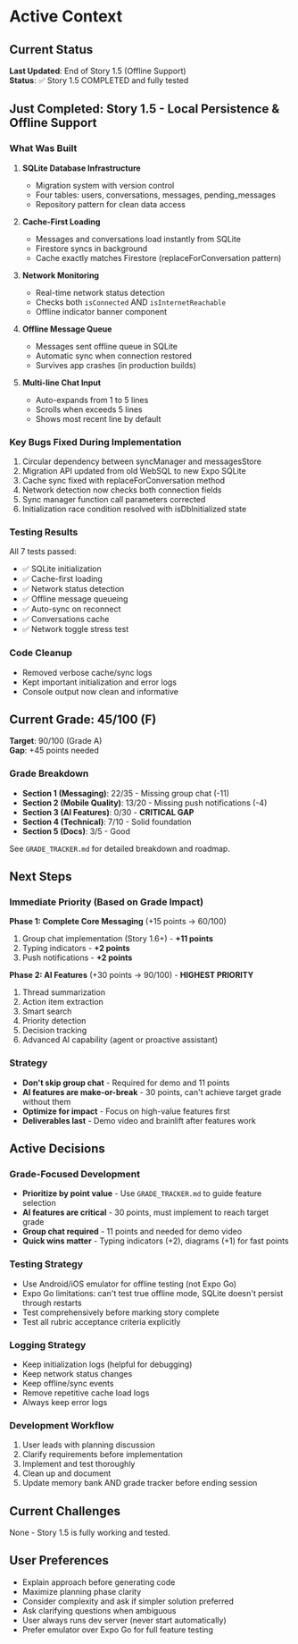 # Active Context

## Current Status
**Last Updated**: End of Story 1.5 (Offline Support)  
**Status**: ✅ Story 1.5 COMPLETED and fully tested

## Just Completed: Story 1.5 - Local Persistence & Offline Support

### What Was Built
1. **SQLite Database Infrastructure**
   - Migration system with version control
   - Four tables: users, conversations, messages, pending_messages
   - Repository pattern for clean data access

2. **Cache-First Loading**
   - Messages and conversations load instantly from SQLite
   - Firestore syncs in background
   - Cache exactly matches Firestore (replaceForConversation pattern)

3. **Network Monitoring**
   - Real-time network status detection
   - Checks both `isConnected` AND `isInternetReachable`
   - Offline indicator banner component

4. **Offline Message Queue**
   - Messages sent offline queue in SQLite
   - Automatic sync when connection restored
   - Survives app crashes (in production builds)

5. **Multi-line Chat Input**
   - Auto-expands from 1 to 5 lines
   - Scrolls when exceeds 5 lines
   - Shows most recent line by default

### Key Bugs Fixed During Implementation
1. Circular dependency between syncManager and messagesStore
2. Migration API updated from old WebSQL to new Expo SQLite
3. Cache sync fixed with replaceForConversation method
4. Network detection now checks both connection fields
5. Sync manager function call parameters corrected
6. Initialization race condition resolved with isDbInitialized state

### Testing Results
All 7 tests passed:
- ✅ SQLite initialization
- ✅ Cache-first loading
- ✅ Network status detection
- ✅ Offline message queueing
- ✅ Auto-sync on reconnect
- ✅ Conversations cache
- ✅ Network toggle stress test

### Code Cleanup
- Removed verbose cache/sync logs
- Kept important initialization and error logs
- Console output now clean and informative

## Current Grade: 45/100 (F)

**Target**: 90/100 (Grade A)  
**Gap**: +45 points needed

### Grade Breakdown
- **Section 1 (Messaging)**: 22/35 - Missing group chat (-11)
- **Section 2 (Mobile Quality)**: 13/20 - Missing push notifications (-4)
- **Section 3 (AI Features)**: 0/30 - **CRITICAL GAP**
- **Section 4 (Technical)**: 7/10 - Solid foundation
- **Section 5 (Docs)**: 3/5 - Good

See `GRADE_TRACKER.md` for detailed breakdown and roadmap.

## Next Steps

### Immediate Priority (Based on Grade Impact)

**Phase 1: Complete Core Messaging** (+15 points → 60/100)
1. Group chat implementation (Story 1.6+) - **+11 points**
2. Typing indicators - **+2 points**
3. Push notifications - **+2 points**

**Phase 2: AI Features** (+30 points → 90/100) - **HIGHEST PRIORITY**
1. Thread summarization
2. Action item extraction
3. Smart search
4. Priority detection
5. Decision tracking
6. Advanced AI capability (agent or proactive assistant)

### Strategy
- **Don't skip group chat** - Required for demo and 11 points
- **AI features are make-or-break** - 30 points, can't achieve target grade without them
- **Optimize for impact** - Focus on high-value features first
- **Deliverables last** - Demo video and brainlift after features work

## Active Decisions

### Grade-Focused Development
- **Prioritize by point value** - Use `GRADE_TRACKER.md` to guide feature selection
- **AI features are critical** - 30 points, must implement to reach target grade
- **Group chat required** - 11 points and needed for demo video
- **Quick wins matter** - Typing indicators (+2), diagrams (+1) for fast points

### Testing Strategy
- Use Android/iOS emulator for offline testing (not Expo Go)
- Expo Go limitations: can't test true offline mode, SQLite doesn't persist through restarts
- Test comprehensively before marking story complete
- Test all rubric acceptance criteria explicitly

### Logging Strategy
- Keep initialization logs (helpful for debugging)
- Keep network status changes
- Keep offline/sync events
- Remove repetitive cache load logs
- Always keep error logs

### Development Workflow
1. User leads with planning discussion
2. Clarify requirements before implementation
3. Implement and test thoroughly
4. Clean up and document
5. Update memory bank AND grade tracker before ending session

## Current Challenges
None - Story 1.5 is fully working and tested.

## User Preferences
- Explain approach before generating code
- Maximize planning phase clarity
- Consider complexity and ask if simpler solution preferred
- Ask clarifying questions when ambiguous
- User always runs dev server (never start automatically)
- Prefer emulator over Expo Go for full feature testing

